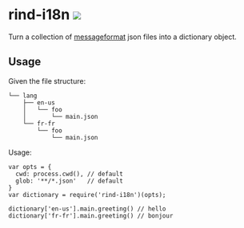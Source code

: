 # rind-i18n [![](https://travis-ci.org/creativelive/rind-i18n.svg)](https://travis-ci.org/creativelive/rind-i18n)

Turn a collection of [messageformat](https://github.com/SlexAxton/messageformat.js) json files into a dictionary object.

## Usage

Given the file structure:
```
└── lang
    ├── en-us
    │   └── foo
    │       └── main.json
    └── fr-fr
        └── foo
            └── main.json
```

Usage:
```
var opts = {
  cwd: process.cwd(), // default
  glob: '**/*.json'   // default
}
var dictionary = require('rind-i18n')(opts);

dictionary['en-us'].main.greeting() // hello
dictionary['fr-fr'].main.greeting() // bonjour
```
